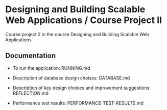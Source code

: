 # Designing and Building Scalable Web Applications / Course Project II

Course project 2 in the course Designing and Building Scalable Web Applications.

## Documentation

- To run the application: RUNNING.md

- Description of database design choises: DATABASE.md

- Description of key design choises and improvement suggestions: REFLECTION.md

- Performance test results: PERFORMANCE-TEST-RESULTS.md